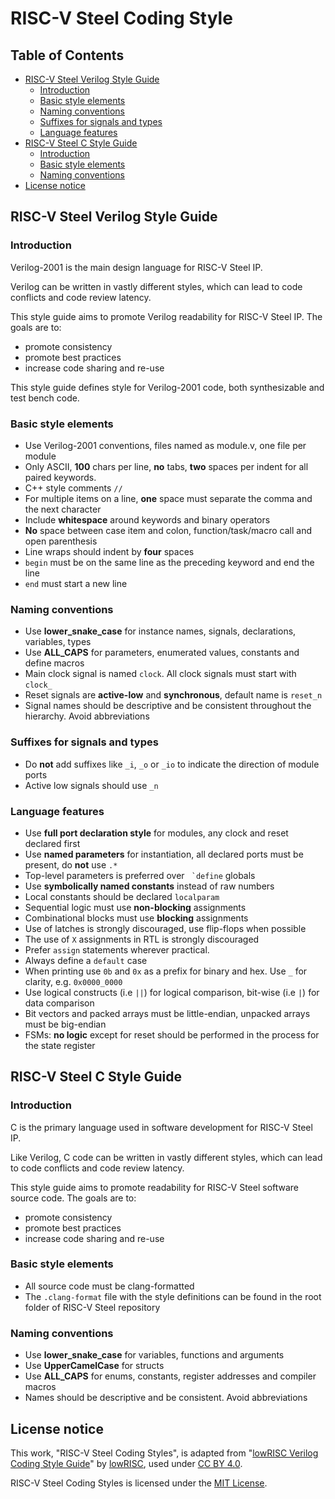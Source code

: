 # RISC-V Steel Coding Style

## Table of Contents

- [RISC-V Steel Verilog Style Guide](#risc-v-steel-verilog-style-guide)
  - [Introduction](#introduction)
  - [Basic style elements](#basic-style-elements)
  - [Naming conventions](#naming-conventions)
  - [Suffixes for signals and types](#suffixes-for-signals-and-types)
  - [Language features](#language-features)
- [RISC-V Steel C Style Guide](#risc-v-steel-c-style-guide)
  - [Introduction](#introduction-1)
  - [Basic style elements](#basic-style-elements-1)
  - [Naming conventions](#naming-conventions-1)
- [License notice](#license-notice)

## RISC-V Steel Verilog Style Guide

### Introduction

Verilog-2001 is the main design language for RISC-V Steel IP.

Verilog can be written in vastly different styles, which can lead to code
conflicts and code review latency.

This style guide aims to promote Verilog readability for RISC-V Steel IP. The goals are to:

*   promote consistency
*   promote best practices
*   increase code sharing and re-use

This style guide defines style for Verilog-2001 code, both synthesizable and test bench code.

### Basic style elements

* Use Verilog-2001 conventions, files named as module.v, one file per module
* Only ASCII, **100** chars per line, **no** tabs, **two** spaces per indent for all paired keywords.
* C++ style comments `//`
* For multiple items on a line, **one** space must separate the comma and the next character
* Include **whitespace** around keywords and binary operators
* **No** space between case item and colon, function/task/macro call and open parenthesis
* Line wraps should indent by **four** spaces
* `begin` must be on the same line as the preceding keyword and end the line
* `end` must start a new line

### Naming conventions

* Use **lower\_snake\_case** for instance names, signals, declarations, variables, types
* Use **ALL\_CAPS** for parameters, enumerated values, constants and define macros
* Main clock signal is named `clock`. All clock signals must start with `clock_`
* Reset signals are **active-low** and **synchronous**, default name is `reset_n`
* Signal names should be descriptive and be consistent throughout the hierarchy. Avoid abbreviations

### Suffixes for signals and types

* Do **not** add suffixes like `_i`, `_o` or `_io` to indicate the direction of module ports
* Active low signals should use `_n`

### Language features

* Use **full port declaration style** for modules, any clock and reset declared first
* Use **named parameters** for instantiation, all declared ports must be present, do **not** use `.*`
* Top-level parameters is preferred over `` `define`` globals
* Use **symbolically named constants** instead of raw numbers
* Local constants should be declared `localparam`
* Sequential logic must use **non-blocking** assignments
* Combinational blocks must use **blocking** assignments
* Use of latches is strongly discouraged, use flip-flops when possible
* The use of `X` assignments in RTL is strongly discouraged
* Prefer `assign` statements wherever practical.
* Always define a `default` case
* When printing use `0b` and `0x` as a prefix for binary and hex. Use `_` for clarity, e.g. `0x0000_0000`
* Use logical constructs (i.e `||`) for logical comparison, bit-wise (i.e `|`) for data comparison
* Bit vectors and packed arrays must be little-endian, unpacked arrays must be big-endian
* FSMs: **no logic** except for reset should be performed in the process for the state register

## RISC-V Steel C Style Guide

### Introduction

C is the primary language used in software development for RISC-V Steel IP.

Like Verilog, C code can be written in vastly different styles, which can lead to code
conflicts and code review latency.

This style guide aims to promote readability for RISC-V Steel software source code. The goals are to:

*   promote consistency
*   promote best practices
*   increase code sharing and re-use

### Basic style elements

* All source code must be clang-formatted
* The `.clang-format` file with the style definitions can be found in the root folder of RISC-V Steel repository

### Naming conventions

* Use **lower\_snake\_case** for variables, functions and arguments
* Use **UpperCamelCase** for structs
* Use **ALL\_CAPS** for enums, constants, register addresses and compiler macros
* Names should be descriptive and be consistent. Avoid abbreviations

## License notice

This work, "RISC-V Steel Coding Styles", is adapted from "[lowRISC Verilog Coding Style Guide](https://github.com/lowRISC/style-guides)" by [lowRISC](https://lowrisc.org/), used under [CC BY 4.0](https://creativecommons.org/licenses/by/4.0/deed).

RISC-V Steel Coding Styles is licensed under the [MIT License](LICENSE).
